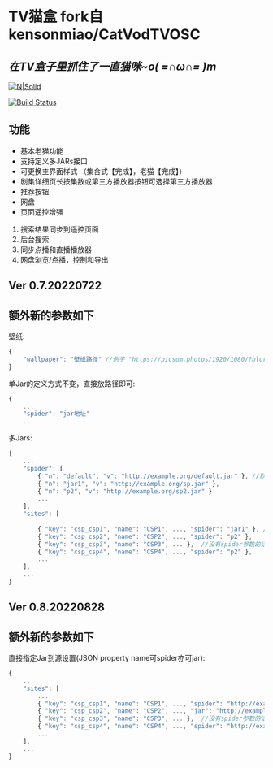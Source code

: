 # TV猫盒  fork自kensonmiao/CatVodTVOSC
## _在TV盒子里抓住了一直猫咪~o( =∩ω∩= )m_

[![N|Solid](https://raw.githubusercontent.com/kensonmiao/CatVodTVOSC/main/app/src/main/res/drawable/app_banner.png)](https://nodesource.com/products/nsolid)

[![Build Status](https://travis-ci.org/joemccann/dillinger.svg?branch=master)](https://travis-ci.org/joemccann/dillinger)

## 功能

- 基本老猫功能
- 支持定义多JARs接口
- 可更换主界面样式 （集合式【完成】，老猫【完成】）
- 剧集详细页长按集数或第三方播放器按钮可选择第三方播放器
- 推荐按钮
- 网盘
- 页面遥控增强
 1. 搜索结果同步到遥控页面
 2. 后台搜索
 3. 同步点播和直播播放器
 4. 网盘浏览/点播，控制和导出

## Ver 0.7.20220722
## 额外新的参数如下

壁纸:
```javascript
{
    "wallpaper": "壁纸路径" //例子 "https://picsum.photos/1920/1080/?blur=10"
}
```

单Jar的定义方式不变，直接放路径即可:
```javascript
{
    ...
    "spider": "jar地址"
    ...
```

多Jars:
```javascript
{
    ...
    "spider": [
        { "n": "default", "v": "http://example.org/default.jar" }, //默认jar
        { "n": "jar1", "v": "http://example.org/sp.jar" },
        { "n": "p2", "v": "http://example.org/sp2.jar" }
        ...
    ],
    "sites": [
        ...
        { "key": "csp_csp1", "name": "CSP1", ..., "spider": "jar1" }, //对应spider里的n值
        { "key": "csp_csp2", "name": "CSP2", ..., "spider": "p2" },
        { "key": "csp_csp3", "name": "CSP3", ... },  //没有spider参数的话，使用默认jar
        { "key": "csp_csp4", "name": "CSP4", ..., "spider": "p2" },
        ...
    ],
    ...
}
```

## Ver 0.8.20220828
## 额外新的参数如下

直接指定Jar到源设置(JSON property name可spider亦可jar):
```javascript
{
    ...
    "sites": [
        ...
        { "key": "csp_csp1", "name": "CSP1", ..., "spider": "http://example.org/sp.jar" }, //jar包1号，当csp_csp1被调用时，sp.jar的类会被调用
        { "key": "csp_csp2", "name": "CSP2", ..., "jar": "http://example.org/sp2.jar" }, //jar包2号，当csp_csp2被调用时，sp2.jar的类会被调用
        { "key": "csp_csp3", "name": "CSP3", ... },  //没有spider参数的话，使用默认jar
        { "key": "csp_csp4", "name": "CSP4", ..., "spider": "http://example.org/sp2.jar" }, //jar包2号会被重用
        ...
    ],
    ...
}
```

